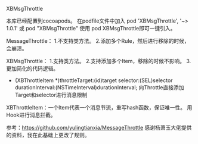 XBMsgThrottle

本库已经配置到cocoapods。 在podfile文件中加入 pod 'XBMsgThrottle', '~> 1.0.1' 或 pod "XBMsgThrottle" 使用 pod XBMsgThrottle即可一键引入。

MessageThrottle：
1.不支持类方法。
2.添加多个Rule，然后进行移除的时候，会崩溃。

XBMsgThrottle：
1.支持类方法。
2.支持添加多个Item，移除的时候不影响。
3.更加简化的代码逻辑。



+ (XBThrottleItem *)throttleTarget:(id)target selector:(SEL)selector durationInterval:(NSTimeInterval)durationInterval;
向Throttle直接添加Target和selector进行消息限制

XBThrottleItem：一个Item代表一个消息节流，重写hash函数，保证唯一性。
用Hook进行消息拦截。


参考：https://github.com/yulingtianxia/MessageThrottle
感谢杨萧玉大佬提供的资料，我在此基础上更改了规则。
